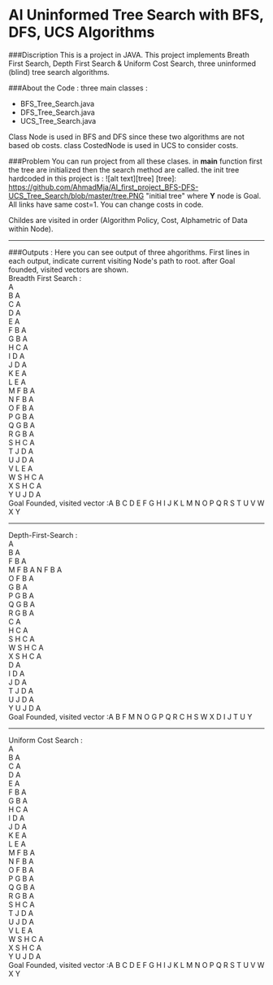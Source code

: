 AI Uninformed Tree Search with
BFS, DFS, UCS Algorithms
======

###Discription
This is a project in JAVA. This project implements Breath First Search, Depth First Search & Uniform Cost Search, three uninformed (blind) tree search algorithms.

###About the Code :
three main classes :
  - BFS_Tree_Search.java
  - DFS_Tree_Search.java
  - UCS_Tree_Search.java
  
Class Node is used in BFS and DFS since these two algorithms are not based ob costs. class CostedNode is used in UCS to consider costs. 

###Problem
You can run project from all these clases. in **main** function first the tree are initialized then the search method are called.
the init tree hardcoded in this project is :
![alt text][tree]
[tree]: https://github.com/AhmadMja/AI_first_project_BFS-DFS-UCS_Tree_Search/blob/master/tree.PNG "initial tree"
where **Y** node is Goal.
All links have same cost=1. You can change costs in code.

Childes are visited in order (Algorithm Policy, Cost, Alphametric of Data within Node).

------
###Outputs :
Here you can see output of three ahgorithms. First lines in each output, indicate current visiting Node's path to root. after Goal founded, visited vectors are shown.  
Breadth First Search :  
A  
B A  
C A  
D A  
E A  
F B A  
G B A  
H C A  
I D A  
J D A  
K E A  
L E A  
M F B A  
N F B A  
O F B A  
P G B A  
Q G B A  
R G B A  
S H C A  
T J D A  
U J D A  
V L E A  
W S H C A  
X S H C A  
Y U J D A  
Goal Founded,
visited vector :A B C D E F G H I J K L M N O P Q R S T U V W X Y 

------
Depth-First-Search :  
A  
B A  
F B A  
M F B A 
N F B A  
O F B A  
G B A  
P G B A  
Q G B A  
R G B A  
C A  
H C A  
S H C A  
W S H C A  
X S H C A  
D A  
I D A  
J D A  
T J D A  
U J D A  
Y U J D A  
Goal Founded,
visited vector :A B F M N O G P Q R C H S W X D I J T U Y 

------
Uniform Cost Search :  
A  
B A  
C A  
D A  
E A  
F B A  
G B A  
H C A  
I D A  
J D A  
K E A  
L E A  
M F B A  
N F B A  
O F B A  
P G B A  
Q G B A  
R G B A  
S H C A  
T J D A  
U J D A  
V L E A  
W S H C A  
X S H C A  
Y U J D A  
Goal Founded,
visited vector :A B C D E F G H I J K L M N O P Q R S T U V W X Y 
